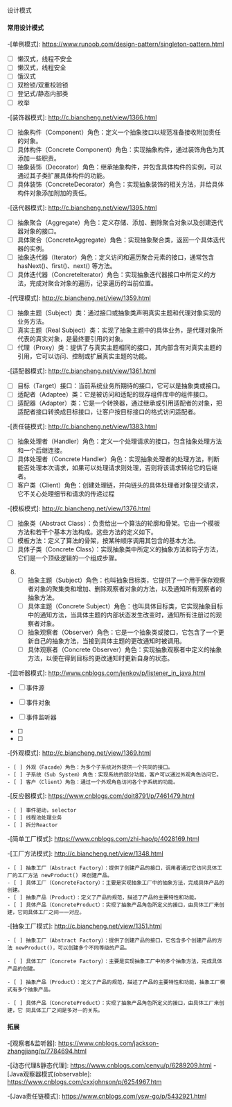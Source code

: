 设计模式

#### 常用设计模式

[综合解析]: http://c.biancheng.net/view/1317.html

-[单例模式]: https://www.runoob.com/design-pattern/singleton-pattern.html

   - [ ] 懒汉式，线程不安全
   - [ ] 懒汉式，线程安全
   - [ ] 饿汉式
   - [ ] 双检锁/双重校验锁
   - [ ] 登记式/静态内部类
   - [ ] 枚举

-[装饰器模式]: http://c.biancheng.net/view/1366.html

   - [ ] 抽象构件（Component）角色：定义一个抽象接口以规范准备接收附加责任的对象。
   - [ ] 具体构件（Concrete    Component）角色：实现抽象构件，通过装饰角色为其添加一些职责。
   - [ ] 抽象装饰（Decorator）角色：继承抽象构件，并包含具体构件的实例，可以通过其子类扩展具体构件的功能。
   - [ ] 具体装饰（ConcreteDecorator）角色：实现抽象装饰的相关方法，并给具体构件对象添加附加的责任。

-[迭代器模式]: http://c.biancheng.net/view/1395.html

   - [ ] 抽象聚合（Aggregate）角色：定义存储、添加、删除聚合对象以及创建迭代器对象的接口。
   - [ ] 具体聚合（ConcreteAggregate）角色：实现抽象聚合类，返回一个具体迭代器的实例。
   - [ ] 抽象迭代器（Iterator）角色：定义访问和遍历聚合元素的接口，通常包含 hasNext()、first()、next() 等方法。
   - [ ] 具体迭代器（Concretelterator）角色：实现抽象迭代器接口中所定义的方法，完成对聚合对象的遍历，记录遍历的当前位置。

-[代理模式]: http://c.biancheng.net/view/1359.html

   - [ ] 抽象主题（Subject）类：通过接口或抽象类声明真实主题和代理对象实现的业务方法。
   - [ ] 真实主题（Real Subject）类：实现了抽象主题中的具体业务，是代理对象所代表的真实对象，是最终要引用的对象。
   - [ ] 代理（Proxy）类：提供了与真实主题相同的接口，其内部含有对真实主题的引用，它可以访问、控制或扩展真实主题的功能。

-[适配器模式]: http://c.biancheng.net/view/1361.html

   - [ ] 目标（Target）接口：当前系统业务所期待的接口，它可以是抽象类或接口。
   - [ ] 适配者（Adaptee）类：它是被访问和适配的现存组件库中的组件接口。
   - [ ] 适配器（Adapter）类：它是一个转换器，通过继承或引用适配者的对象，把适配者接口转换成目标接口，让客户按目标接口的格式访问适配者。

-[责任链模式]: http://c.biancheng.net/view/1383.html

   - [ ] 抽象处理者（Handler）角色：定义一个处理请求的接口，包含抽象处理方法和一个后继连接。
   - [ ] 具体处理者（Concrete Handler）角色：实现抽象处理者的处理方法，判断能否处理本次请求，如果可以处理请求则处理，否则将该请求转给它的后继者。
   - [ ] 客户类（Client）角色：创建处理链，并向链头的具体处理者对象提交请求，它不关心处理细节和请求的传递过程

-[模板模式]: http://c.biancheng.net/view/1376.html

   - [ ] 抽象类（Abstract Class）：负责给出一个算法的轮廓和骨架。它由一个模板方法和若干个基本方法构成。这些方法的定义如下。
   - [ ] 模板方法：定义了算法的骨架，按某种顺序调用其包含的基本方法。
   - [ ] 具体子类（Concrete Class）：实现抽象类中所定义的抽象方法和钩子方法，它们是一个顶级逻辑的一个组成步骤。

8. [观察者模式]: http://c.biancheng.net/view/1390.html

   - [ ] 抽象主题（Subject）角色：也叫抽象目标类，它提供了一个用于保存观察者对象的聚集类和增加、删除观察者对象的方法，以及通知所有观察者的抽象方法。
   - [ ] 具体主题（Concrete    Subject）角色：也叫具体目标类，它实现抽象目标中的通知方法，当具体主题的内部状态发生改变时，通知所有注册过的观察者对象。
   - [ ] 抽象观察者（Observer）角色：它是一个抽象类或接口，它包含了一个更新自己的抽象方法，当接到具体主题的更改通知时被调用。
   - [ ] 具体观察者（Concrete Observer）角色：实现抽象观察者中定义的抽象方法，以便在得到目标的更改通知时更新自身的状态。

-[监听器模式]: http://www.cnblogs.com/jenkov/p/listener_in_java.html

   - [ ] 事件源
   - [ ] 事件对象
   - [ ] 事件监听器

   - [ ] [Java-监听模式]: http://www.cnblogs.com/jenkov/p/listener_in_java.html

   - [ ] [Servlet]: https://www.cnblogs.com/xdp-gacl/p/3961929.html

-[外观模式]: http://c.biancheng.net/view/1369.html

    - [ ] 外观（Facade）角色：为多个子系统对外提供一个共同的接口。
    - [ ] 子系统（Sub System）角色：实现系统的部分功能，客户可以通过外观角色访问它。
    - [ ] 客户（Client）角色：通过一个外观角色访问各个子系统的功能。

-[反应器模式]: https://www.cnblogs.com/doit8791/p/7461479.html

    - [ ] 事件驱动，selector
    - [ ] 线程池处理业务
    - [ ] 拆分Reactor
-[简单工厂模式]: https://www.cnblogs.com/zhi-hao/p/4028169.html

-[工厂方法模式]: http://c.biancheng.net/view/1348.html

    - [ ] 抽象工厂（Abstract Factory）：提供了创建产品的接口，调用者通过它访问具体工厂的工厂方法 newProduct() 来创建产品。
    - [ ] 具体工厂（ConcreteFactory）：主要是实现抽象工厂中的抽象方法，完成具体产品的创建。
    - [ ] 抽象产品（Product）：定义了产品的规范，描述了产品的主要特性和功能。
    - [ ] 具体产品（ConcreteProduct）：实现了抽象产品角色所定义的接口，由具体工厂来创建，它同具体工厂之间一一对应。

-[抽象工厂模式]: http://c.biancheng.net/view/1351.html

    - [ ] 抽象工厂（Abstract Factory）：提供了创建产品的接口，它包含多个创建产品的方法 newProduct()，可以创建多个不同等级的产品。

    - [ ] 具体工厂（Concrete Factory）：主要是实现抽象工厂中的多个抽象方法，完成具体产品的创建。

    - [ ] 抽象产品（Product）：定义了产品的规范，描述了产品的主要特性和功能，抽象工厂模式有多个抽象产品。

    - [ ] 具体产品（ConcreteProduct）：实现了抽象产品角色所定义的接口，由具体工厂来创建，它 同具体工厂之间是多对一的关系。

      

####    拓展

-[观察者&监听器]: https://www.cnblogs.com/jackson-zhangjiang/p/7784694.html

-[动态代理&静态代理]: https://www.cnblogs.com/cenyu/p/6289209.html
-[Java观察器模式(observable]: https://www.cnblogs.com/cxxjohnson/p/6254967.htm

-[Java责任链模式]: https://www.cnblogs.com/ysw-go/p/5432921.html

   

